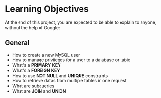 # Learning Objectives

At the end of this project, you are expected to be able to explain to anyone, without the help of Google:

## General

- How to create a new MySQL user
- How to manage privileges for a user to a database or table
- What's a **PRIMARY KEY**
- What's a **FOREIGN KEY**
- How to use **NOT NULL** and **UNIQUE** constraints
- How to retrieve datas from multiple tables in one request
- What are subqueries
- What are **JOIN** and **UNION**
